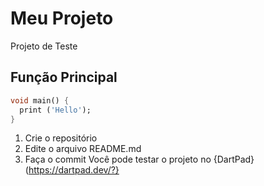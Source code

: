 # Meu Projeto
Projeto de Teste

## Função Principal
``` dart
void main() {
  print ('Hello');
}
```
1.  Crie o repositório
2.  Edite o arquivo README.md
3.  Faça o commit
Você pode testar o projeto no {DartPad}(https://dartpad.dev/?}

